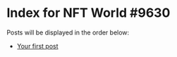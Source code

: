 # Index for NFT World #9630
Posts will be displayed in the order below:

- [Your first post](./001-first.md)

